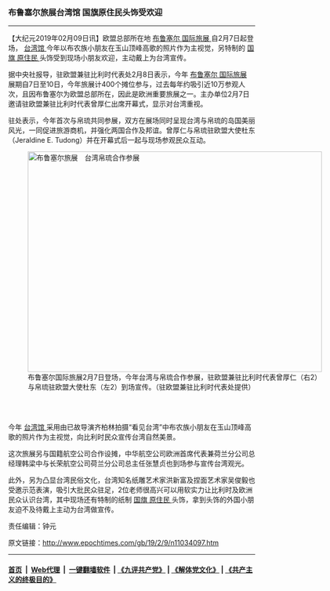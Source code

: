 ### 布鲁塞尔旅展台湾馆 国旗原住民头饰受欢迎
------------------------

<p>
 【大纪元2019年02月09日讯】欧盟总部所在地
 <a href="http://www.epochtimes.com/gb/tag/%E5%B8%83%E9%B2%81%E5%A1%9E%E5%B0%94.html">
  布鲁塞尔
 </a>
 <a href="http://www.epochtimes.com/gb/tag/%E5%9B%BD%E9%99%85%E6%97%85%E5%B1%95.html">
  国际旅展
 </a>
 自2月7日起登场，
 <a href="http://www.epochtimes.com/gb/tag/%E5%8F%B0%E6%B9%BE%E9%A6%86.html">
  台湾馆
 </a>
 今年以布农族小朋友在玉山顶峰高歌的照片作为主视觉，另特制的
 <a href="http://www.epochtimes.com/gb/tag/%E5%9B%BD%E6%97%97.html">
  国旗
 </a>
 <a href="http://www.epochtimes.com/gb/tag/%E5%8E%9F%E4%BD%8F%E6%B0%91.html">
  原住民
 </a>
 头饰受到现场小朋友欢迎，主动戴上为台湾宣传。
</p>
<p>
 据中央社报导，驻欧盟兼驻比利时代表处2月8日表示，今年
 <a href="http://www.epochtimes.com/gb/tag/%E5%B8%83%E9%B2%81%E5%A1%9E%E5%B0%94.html">
  布鲁塞尔
 </a>
 <a href="http://www.epochtimes.com/gb/tag/%E5%9B%BD%E9%99%85%E6%97%85%E5%B1%95.html">
  国际旅展
 </a>
 展期自7日至10日，今年旅展计400个摊位参与，过去每年约吸引近10万参观人次，且因布鲁塞尔为欧盟总部所在，因此是欧洲重要旅展之一。主办单位2月7日邀请驻欧盟兼驻比利时代表曾厚仁出席开幕式，显示对台湾重视。
</p>
<p>
 驻处表示，今年首次与帛琉共同参展，双方在展场同时呈现台湾与帛琉的岛国美丽风光，一同促进旅游商机，并强化两国合作及邦谊。曾厚仁与帛琉驻欧盟大使杜东（Jeraldine E. Tudong）并在开幕式后一起与现场参观民众互动。
</p>
<figure class="wp-caption aligncenter" id="attachment_11034127" style="width: 600px">
 <a href="http://i.epochtimes.com/assets/uploads/2019/02/1902090330432378.jpg">
  <img alt="布鲁塞尔旅展　台湾帛琉合作参展" class="size-large wp-image-11034127" height="450" src="http://i.epochtimes.com/assets/uploads/2019/02/1902090330432378-600x450.jpg" title="布鲁塞尔旅展　台湾帛琉合作参展" width="600"/>
 </a>
 <br/><figcaption class="wp-caption-text">
  布鲁塞尔国际旅展2月7日登场，今年台湾与帛琉合作参展，驻欧盟兼驻比利时代表曾厚仁（右2）与帛琉驻欧盟大使杜东（左2）到场宣传。（驻欧盟兼驻比利时代表处提供）
 </figcaption><br/>
</figure><br/>
<p>
 今年
 <a href="http://www.epochtimes.com/gb/tag/%E5%8F%B0%E6%B9%BE%E9%A6%86.html">
  台湾馆
 </a>
 采用由已故导演齐柏林拍摄“看见台湾”中布农族小朋友在玉山顶峰高歌的照片作为主视觉，向比利时民众宣传台湾自然美景。
</p>
<p>
 这次旅展另与国籍航空公司合作设摊，中华航空公司欧洲首席代表兼荷兰分公司总经理韩梁中与长荣航空公司荷兰分公司总主任张慧贞也到场参与宣传台湾观光。
</p>
<p>
 此外，另为凸显台湾民俗文化，台湾知名纸雕艺术家洪新富及捏面艺术家吴俊毅也受邀示范表演，吸引大批民众驻足，2位老师很高兴可以用软实力让比利时及欧洲民众认识台湾，其中现场还有特制的纸制
 <a href="http://www.epochtimes.com/gb/tag/%E5%9B%BD%E6%97%97.html">
  国旗
 </a>
 <a href="http://www.epochtimes.com/gb/tag/%E5%8E%9F%E4%BD%8F%E6%B0%91.html">
  原住民
 </a>
 头饰，拿到头饰的外国小朋友迫不及待戴上主动为台湾做宣传。
</p>
<p>
 责任编辑：钟元
</p>

原文链接：http://www.epochtimes.com/gb/19/2/9/n11034097.htm


------------------------
#### [首页](https://github.com/gfw-breaker/banned-news/blob/master/README.md) &nbsp;|&nbsp; [Web代理](https://github.com/labour-camp/helloworld) &nbsp;|&nbsp; [一键翻墙软件](https://github.com/gfw-breaker/nogfw/blob/master/README.md) &nbsp;| [《九评共产党》](https://github.com/gfw-breaker/9ping.md/blob/master/README.md#九评之一评共产党是什么) | [《解体党文化》](https://github.com/gfw-breaker/jtdwh.md/blob/master/README.md) | [《共产主义的终极目的》](https://github.com/gfw-breaker/gczydzjmd.md/blob/master/README.md)

